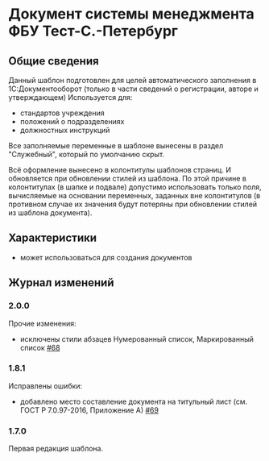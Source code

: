 # Документ системы менеджмента ФБУ Тест-С.-Петербург

## Общие сведения

Данный шаблон подготовлен для целей автоматического заполнения в 1С:Документооборот
(только в части сведений о регистрации, авторе и утверждающем)
Используется для:

- стандартов учреждения
- положений о подразделениях
- должностных инструкций

Все заполняемые переменные в шаблоне вынесены в раздел "Служебный",
который по умолчанию скрыт.

Всё оформление вынесено в колонтитулы шаблонов страниц.
И обновляется при обновлении стилей из шаблона. По этой причине в колонтитулах
(в шапке и подвале) допустимо использовать только поля,
вычисляемые на основании переменных, заданных вне колонтитулов (в противном случае
их значения будут потеряны при обновлении стилей из шаблона документа).

## Характеристики

- может использоваться для создания документов

## Журнал изменений

### 2.0.0

Прочие изменения:

- исключены стили абзацев Нумерованный список, Маркированный список
  [#68](https://github.com/test-st-petersburg/DocTemplates/issues/68)

### 1.8.1

Исправлены ошибки:

- добавлено место составление документа на титульный лист
  (см. ГОСТ Р 7.0.97-2016, Приложение А)
  [#69](https://github.com/test-st-petersburg/DocTemplates/issues/69)

### 1.7.0

Первая редакция шаблона.
